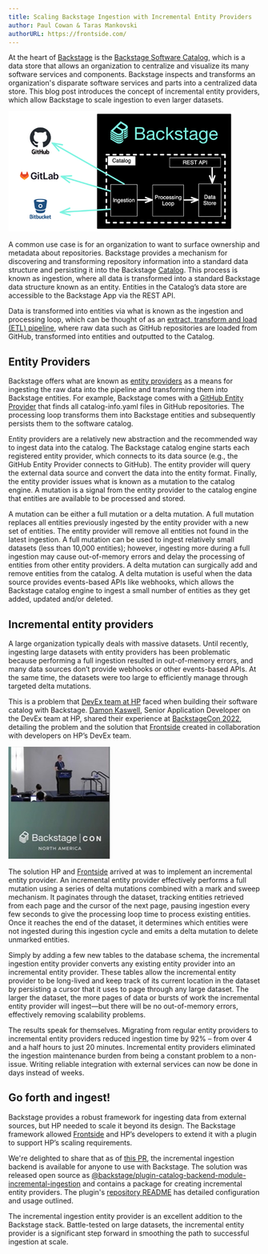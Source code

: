 ```yaml
---
title: Scaling Backstage Ingestion with Incremental Entity Providers
author: Paul Cowan & Taras Mankovski
authorURL: https://frontside.com/
---
```


At the heart of [Backstage](https://backstage.io/) is the [Backstage Software Catalog](https://backstage.io/docs/features/software-catalog/), which is a data store that allows an organization to centralize and visualize its many software services and components. Backstage inspects and transforms an organization's disparate software services and parts into a centralized data store. This blog post introduces the concept of incremental entity providers, which allow Backstage to scale ingestion to even larger datasets.

![catalog pipeline](assets/2023-01-31/catalog-pipeline.png)

<!--truncate-->

A common use case is for an organization to want to surface ownership and metadata about repositories. Backstage provides a mechanism for discovering and transforming repository information into a standard data structure and persisting it into the Backstage [Catalog](https://backstage.io/docs/features/software-catalog/). This process is known as ingestion, where all data is transformed into a standard Backstage data structure known as an entity. Entities in the Catalog’s data store are accessible to the Backstage App via the REST API.

Data is transformed into entities via what is known as the ingestion and processing loop, which can be thought of as an [extract, transform and load (ETL) pipeline](https://en.wikipedia.org/wiki/Extract,_transform,_load), where raw data such as GitHub repositories are loaded from GitHub, transformed into entities and outputted to the Catalog.

## Entity Providers

Backstage offers what are known as [entity providers](https://backstage.io/docs/features/software-catalog/life-of-an-entity) as a means for ingesting the raw data into the pipeline and transforming them into Backstage entities. For example, Backstage comes with a [GitHub Entity Provider](https://backstage.io/docs/reference/plugin-catalog-backend-module-github) that finds all catalog-info.yaml files in GitHub repositories. The processing loop transforms them into Backstage entities and subsequently persists them to the software catalog.

Entity providers are a relatively new abstraction and the recommended way to ingest data into the catalog. The Backstage catalog engine starts each registered entity provider, which connects to its data source (e.g., the GitHub Entity Provider connects to GitHub). The entity provider will query the external data source and convert the data into the entity format. Finally, the entity provider issues what is known as a mutation to the catalog engine. A mutation is a signal from the entity provider to the catalog engine that entities are available to be processed and stored.

A mutation can be either a full mutation or a delta mutation. A full mutation replaces all entities previously ingested by the entity provider with a new set of entities. The entity provider will remove all entities not found in the latest ingestion. A full mutation can be used to ingest relatively small datasets (less than 10,000 entities); however, ingesting more during a full ingestion may cause out-of-memory errors and delay the processing of entities from other entity providers. A delta mutation can surgically add and remove entities from the catalog. A delta mutation is useful when the data source provides events-based APIs like webhooks, which allows the Backstage catalog engine to ingest a small number of entities as they get added, updated and/or deleted.

## Incremental entity providers

A large organization typically deals with massive datasets. Until recently, ingesting large datasets with entity providers has been problematic because performing a full ingestion resulted in out-of-memory errors, and many data sources don’t provide webhooks or other events-based APIs. At the same time, the datasets were too large to efficiently manage through targeted delta mutations.

This is a problem that [DevEx team at HP](http://hp.com) faced when building their software catalog with Backstage. [Damon Kaswell](https://github.com/dekoding), Senior Application Developer on the DevEx team at HP, shared their experience at [BackstageCon 2022](https://www.youtube.com/watch?v=5qHyZntKXRU&list=PLj6h78yzYM2OKySsTuiip3BqmdYZQRnSf&index=13), detailing the problem and the solution that [Frontside](https://frontside.com/) created in collaboration with developers on HP’s DevEx team.

![Damon Kaswell](assets/2023-01-31/damon.jpg)

The solution HP and [Frontside](https://frontside.com/) arrived at was to implement an incremental entity provider. An incremental entity provider effectively performs a full mutation using a series of delta mutations combined with a mark and sweep mechanism. It paginates through the dataset, tracking entities retrieved from each page and the cursor of the next page, pausing ingestion every few seconds to give the processing loop time to process existing entities. Once it reaches the end of the dataset, it determines which entities were not ingested during this ingestion cycle and emits a delta mutation to delete unmarked entities.

Simply by adding a few new tables to the database schema, the incremental ingestion entity provider converts any existing entity provider into an incremental entity provider. These tables allow the incremental entity provider to be long-lived and keep track of its current location in the dataset by persisting a cursor that it uses to page through any large dataset. The larger the dataset, the more pages of data or bursts of work the incremental entity provider will ingest—but there will be no out-of-memory errors, effectively removing scalability problems.

The results speak for themselves. Migrating from regular entity providers to incremental entity providers reduced ingestion time by 92% – from over 4 and a half hours to just 20 minutes. Incremental entity providers eliminated the ingestion maintenance burden from being a constant problem to a non-issue. Writing reliable integration with external services can now be done in days instead of weeks.

## Go forth and ingest!

Backstage provides a robust framework for ingesting data from external sources, but HP needed to scale it beyond its design. The Backstage framework allowed [Frontside](https://frontside.com/) and HP’s developers to extend it with a plugin to support HP’s scaling requirements.

We're delighted to share that as of [this PR](https://github.com/backstage/backstage/pull/14356), the incremental ingestion backend is available for anyone to use with Backstage. The solution was released open source as [@backstage/plugin-catalog-backend-module-incremental-ingestion](https://github.com/backstage/backstage/tree/master/plugins/catalog-backend-module-incremental-ingestion#backstageplugin-catalog-backend-module-incremental-ingestion) and contains a package for creating incremental entity providers. The plugin's [repository README](https://github.com/backstage/backstage/tree/master/plugins/catalog-backend-module-incremental-ingestion) has detailed configuration and usage outlined.

The incremental ingestion entity provider is an excellent addition to the Backstage stack. Battle-tested on large datasets, the incremental entity provider is a significant step forward in smoothing the path to successful ingestion at scale.
